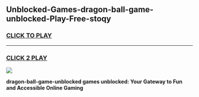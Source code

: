 
## Unblocked-Games-dragon-ball-game-unblocked-Play-Free-stoqy
<h3>
<a href="https://premium76.site?title=dragon-ball-game-unblocked&ref=17A">CLICK TO PLAY</a></h3>
<hr>

<h3>
<a href="https://premium76.site?title=dragon-ball-game-unblocked&ref=17A">CLICK 2 PLAY</a>
  
</h3>

<a href="https://premium76.site?title=dragon-ball-game-unblocked&ref=17A"><img src="https://clearcache.store/games.png"></a>


**dragon-ball-game-unblocked games unblocked: Your Gateway to Fun and Accessible Online Gaming**

